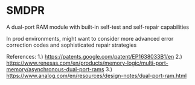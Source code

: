 # SMDPR
A dual-port RAM module with built-in self-test and self-repair capabilities


In prod environments, might want to consider more advanced error correction codes and sophisticated repair strategies

References:
1.) https://patents.google.com/patent/EP1638033B1/en
2.) https://www.renesas.com/en/products/memory-logic/multi-port-memory/asynchronous-dual-port-rams
3.) https://www.analog.com/en/resources/design-notes/dual-port-ram.html

